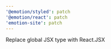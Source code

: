 ```yaml
---
'@emotion/styled': patch
'@emotion/react': patch
'emotion-site': patch
---
```


Replace global JSX type with React.JSX
